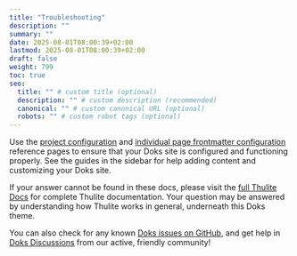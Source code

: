```yaml
---
title: "Troubleshooting"
description: ""
summary: ""
date: 2025-08-01T08:00:39+02:00
lastmod: 2025-08-01T08:00:39+02:00
draft: false
weight: 799
toc: true
seo:
  title: "" # custom title (optional)
  description: "" # custom description (recommended)
  canonical: "" # custom canonical URL (optional)
  robots: "" # custom robot tags (optional)
---
```


Use the [project configuration](/docs/reference/configuration/) and [individual page frontmatter configuration](/docs/reference/frontmatter/) reference pages to ensure that your Doks site is configured and functioning properly. See the guides in the sidebar for help adding content and customizing your Doks site.

If your answer cannot be found in these docs, please visit the [full Thulite Docs](https://docs.thulite.io/) for complete Thulite documentation. Your question may be answered by understanding how Thulite works in general, underneath this Doks theme.

You can also check for any known [Doks issues on GitHub](https://github.com/thuliteio/doks/issues), and get help in [Doks Discussions](https://github.com/thuliteio/doks/discussions) from our active, friendly community!
